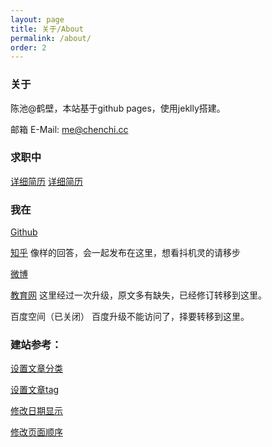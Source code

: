 ```yaml
---
layout: page
title: 关于/About
permalink: /about/
order: 2
---
```


### 关于

陈池@鹤壁，本站基于github pages，使用jeklly搭建。 

邮箱 E-Mail: me@chenchi.cc

### 求职中

[详细简历] [详细简历]

### 我在

[Github][Github]

[知乎][知乎] 像样的回答，会一起发布在这里，想看抖机灵的请移步

[微博][微博]

[教育网][教育网] 这里经过一次升级，原文多有缺失，已经修订转移到这里。

百度空间（已关闭） 百度升级不能访问了，择要转移到这里。

### 建站参考：

[设置文章分类][设置文章分类]

[设置文章tag][设置文章tag]

[修改日期显示][修改日期显示]

[修改页面顺序][修改页面顺序]


[Github]:https://github.com/reallychenchi
[知乎]:https://www.zhihu.com/people/chen-chi-97-14/
[微博]:https://weibo.com/206731119
[花草园]:http://www.huacaoyuan.net/
[教育网]:http://teacher.edu.cn/pc/author/1558094.html
[设置文章分类]: https://blog.webjeda.com/jekyll-categories/
[设置文章tag]: http://longqian.me/2017/02/09/github-jekyll-tag/
[修改页面顺序]: https://stackoverflow.com/questions/13266369/how-to-change-the-default-order-pages-in-jekyll
[修改日期显示]: http://alanwsmith.com/jekyll-liquid-date-formatting-examples
[详细简历]: ../resume/
